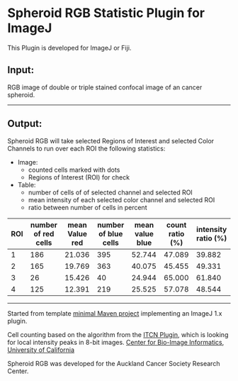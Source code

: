 Spheroid RGB Statistic Plugin for ImageJ
========================================

This Plugin is developed for ImageJ or Fiji.

Input:
------
RGB image of double or triple stained confocal image of an cancer spheroid.

---

Output:
-------
Spheroid RGB will take selected Regions of Interest and selected Color
Channels to run over each ROI the following statistics:

- Image:
    - counted cells marked with dots
    - Regions of Interest (ROI) for check
- Table:
    - number of cells of of selected channel and selected ROI
    - mean intensity of each selected color channel and selected ROI
    - ratio between number of cells in percent

ROI | number of red cells | mean Value red | number of blue cells | mean value blue | count ratio (%) | intensity ratio (%)
--- | --- | --- | --- | --- | --- | --- 
1 | 186	| 21.036 | 395 | 52.744| 47.089 | 39.882
2 | 165	| 19.769 | 363 | 40.075 | 45.455 | 49.331
3 | 26 | 15.426 | 40| 24.944 | 65.000 | 61.840
4 | 125| 12.391 | 219 | 25.525 | 57.078 | 48.544


---

Started from template [minimal Maven project](https://github.com/imagej/minimal-ij1-plugin/archive/master.zip) implementing an ImageJ 1.x plugin.


Cell counting based on the algorithm from the [ITCN Plugin](https://imagej.nih.gov/ij/plugins/itcn.html), which is looking for local intensity peaks in 8-bit images.
[Center for Bio-Image Informatics, University of California](http://bioimage.ucsb.edu/automatic-nuclei-counter-plug-in-for-imagej)

Spheroid RGB was developed for the Auckland Cancer Society Research Center.